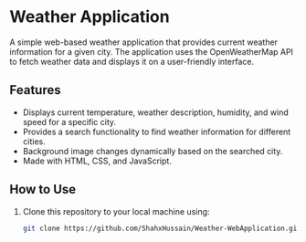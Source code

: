 # Weather Application

A simple web-based weather application that provides current weather information for a given city. The application uses the OpenWeatherMap API to fetch weather data and displays it on a user-friendly interface.


## Features

- Displays current temperature, weather description, humidity, and wind speed for a specific city.
- Provides a search functionality to find weather information for different cities.
- Background image changes dynamically based on the searched city.
- Made with HTML, CSS, and JavaScript.

## How to Use

1. Clone this repository to your local machine using:

   ```bash
   git clone https://github.com/ShahxHussain/Weather-WebApplication.git

